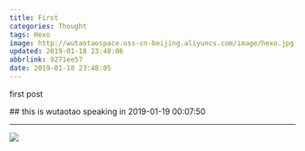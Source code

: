 ```yaml
---
title: First
categories: Thought
tags: Hexo
image: http://wutaotaospace.oss-cn-beijing.aliyuncs.com/image/hexo.jpg
updated: 2019-01-18 23:48:06
abbrlink: 9271ee57
date: 2019-01-18 23:48:05
---
```

<p class="description">first post</p>
<!-- more -->
## this is wutaotao speaking in 2019-01-19 00:07:50
<hr />
<img src="http://wutaotaospace.oss-cn-beijing.aliyuncs.com/image/hexo.jpg" class="full-image" />
